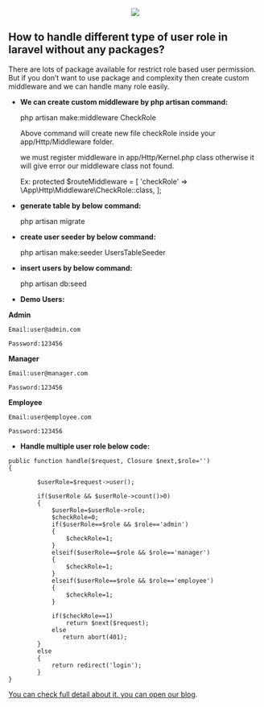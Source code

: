 <p align="center"><img src="https://laravel.com/assets/img/components/logo-laravel.svg"></p>


## How to handle different type of user role in laravel without any packages?

There are lots of package available for restrict role based user permission. But if you don’t want to use package and complexity then create custom middleware and we can handle many role easily.

- **We can create custom middleware by php artisan command:**
	
	php artisan make:middleware CheckRole

    Above command will create new file checkRole inside your app/Http/Middleware folder.

    we must register middleware in app/Http/Kernel.php class otherwise it will give error our middleware class not found.


    Ex:
        protected $routeMiddleware = [
            'checkRole' => \App\Http\Middleware\CheckRole::class,
        ];


 - **generate table by below command:**

    php artisan migrate

- **create user seeder by below command:**

    php artisan make:seeder UsersTableSeeder

- **insert users by below command:**

    php artisan db:seed

- **Demo Users:**

**Admin**

    Email:user@admin.com

    Password:123456

**Manager**

    Email:user@manager.com

    Password:123456

**Employee**

    Email:user@employee.com

    Password:123456


- **Handle multiple user role below code:**

```
public function handle($request, Closure $next,$role='')
{

        $userRole=$request->user();

        if($userRole && $userRole->count()>0)
        {
            $userRole=$userRole->role;
            $checkRole=0;
            if($userRole==$role && $role=='admin')
            {
                $checkRole=1;
            }
            elseif($userRole==$role && $role=='manager')
            {
                $checkRole=1;
            }
            elseif($userRole==$role && $role=='employee')
            {
                $checkRole=1;
            }
            
            if($checkRole==1)
                return $next($request);
            else
               return abort(401);
        }
        else
        {
            return redirect('login');
        }
}
```

[You can check full detail about it. you can open our blog](https://www.logisticinfotech.com/blog/handle-different-types-user-role-laravel).
